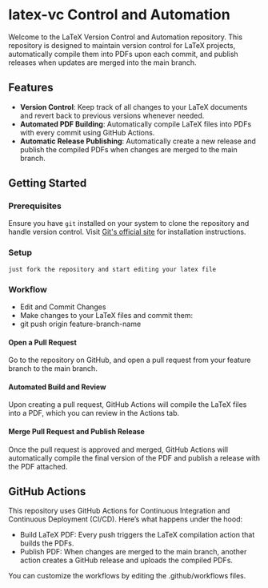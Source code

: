 # latex-vc Control and Automation

Welcome to the LaTeX Version Control and Automation repository. This repository is designed to maintain version control for LaTeX projects, automatically compile them into PDFs upon each commit, and publish releases when updates are merged into the main branch.

## Features

- **Version Control**: Keep track of all changes to your LaTeX documents and revert back to previous versions whenever needed.
- **Automated PDF Building**: Automatically compile LaTeX files into PDFs with every commit using GitHub Actions.
- **Automatic Release Publishing**: Automatically create a new release and publish the compiled PDFs when changes are merged to the main branch.

## Getting Started

### Prerequisites

Ensure you have `git` installed on your system to clone the repository and handle version control. Visit [Git's official site](https://git-scm.com/) for installation instructions.

### Setup

`just fork the repository and start editing your latex file`

### Workflow

* Edit and Commit Changes
* Make changes to your LaTeX files and commit them:
* git push origin feature-branch-name

#### Open a Pull Request
Go to the repository on GitHub, and open a pull request from your feature branch to the main branch.

#### Automated Build and Review
Upon creating a pull request, GitHub Actions will compile the LaTeX files into a PDF, which you can review in the Actions tab.

#### Merge Pull Request and Publish Release
Once the pull request is approved and merged, GitHub Actions will automatically compile the final version of the PDF and publish a release with the PDF attached.

## GitHub Actions

This repository uses GitHub Actions for Continuous Integration and Continuous Deployment (CI/CD). Here’s what happens under the hood:

* Build LaTeX PDF: Every push triggers the LaTeX compilation action that builds the PDFs.
* Publish PDF: When changes are merged to the main branch, another action creates a GitHub release and uploads the compiled PDFs.

You can customize the workflows by editing the .github/workflows files.
